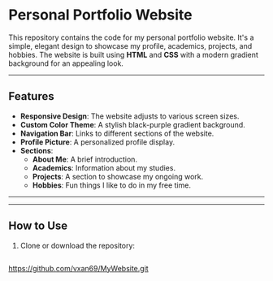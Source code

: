 # Personal Portfolio Website

This repository contains the code for my personal portfolio website. It's a simple, elegant design to showcase my profile, academics, projects, and hobbies. The website is built using **HTML** and **CSS** with a modern gradient background for an appealing look.

---

## Features

- **Responsive Design**: The website adjusts to various screen sizes.
- **Custom Color Theme**: A stylish black-purple gradient background.
- **Navigation Bar**: Links to different sections of the website.
- **Profile Picture**: A personalized profile display.
- **Sections**:
  - **About Me**: A brief introduction.
  - **Academics**: Information about my studies.
  - **Projects**: A section to showcase my ongoing work.
  - **Hobbies**: Fun things I like to do in my free time.

---



---

## How to Use

1. Clone or download the repository:
   ```bash
  https://github.com/vxan69/MyWebsite.git
